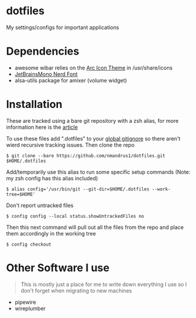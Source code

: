 # dotfiles
My settings/configs for important applications

# Dependencies

- awesome wibar relies on the [Arc Icon Theme](https://github.com/horst3180/arc-icon-theme#installation) in /usr/share/icons
- [JetBrainsMono Nerd Font](https://github.com/ryanoasis/nerd-fonts/tree/master/patched-fonts/JetBrainsMono)
- alsa-utils package for amixer (volume widget)

# Installation

These are tracked using a bare git repository with a zsh alias, for more information here is the [article](https://www.ackama.com/what-we-think/the-best-way-to-store-your-dotfiles-a-bare-git-repository-explained/)

To use these files add ".dotfiles" to your [global gitignore](https://sebastiandedeyne.com/setting-up-a-global-gitignore-file/) so there aren't 
wierd recursive tracking issues. Then clone the repo

`$ git clone --bare https://github.com/nmandrus1/dotfiles.git $HOME/.dotfiles`

Add/temporarily use this alias to run some specific setup commands (Note: my zsh config has this alias included)

`$ alias config='/usr/bin/git --git-dir=$HOME/.dotfiles --work-tree=$HOME'`

Don't report untracked files 

`$ config config --local status.showUntrackedFiles no`

Then this next command will pull out all the files from the repo and place them accordingly in the working tree

`$ config checkout`

# Other Software I use

> This is mostly just a place for me to write down everything I use so I don't forget when migrating to new machines

- pipewire
- wireplumber

